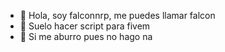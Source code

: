 - 👋 Hola, soy falconnrp, me puedes llamar falcon
- 👀 Suelo hacer script para fivem
- 🌱 Si me aburro pues no hago na
